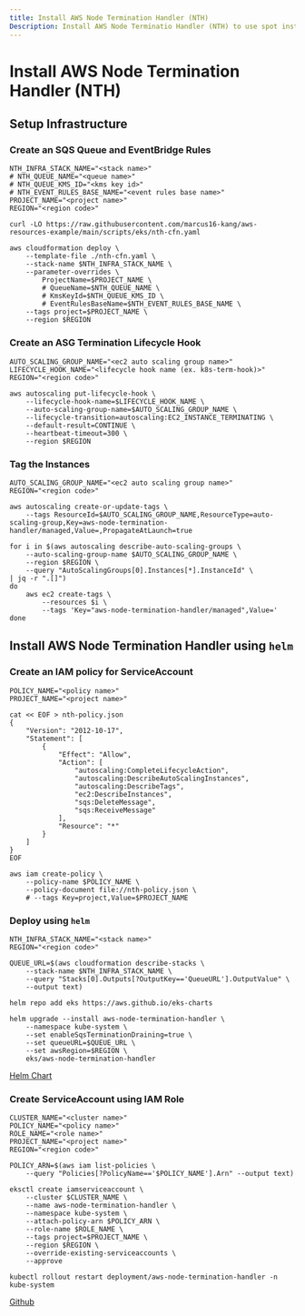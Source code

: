 ```yaml
---
title: Install AWS Node Termination Handler (NTH)
Description: Install AWS Node Terminatio Handler (NTH) to use spot instance In EKS cluster.
---
```


# Install AWS Node Termination Handler (NTH)

## Setup Infrastructure

### Create an SQS Queue and EventBridge Rules

``` shell hl_lines="1 2 3 4 5 6"
NTH_INFRA_STACK_NAME="<stack name>"
# NTH_QUEUE_NAME="<queue name>"
# NTH_QUEUE_KMS_ID="<kms key id>"
# NTH_EVENT_RULES_BASE_NAME="<event rules base name>"
PROJECT_NAME="<project name>"
REGION="<region code>"

curl -LO https://raw.githubusercontent.com/marcus16-kang/aws-resources-example/main/scripts/eks/nth-cfn.yaml

aws cloudformation deploy \
    --template-file ./nth-cfn.yaml \
    --stack-name $NTH_INFRA_STACK_NAME \
    --parameter-overrides \
        ProjectName=$PROJECT_NAME \
        # QueueName=$NTH_QUEUE_NAME \
        # KmsKeyId=$NTH_QUEUE_KMS_ID \
        # EventRulesBaseName=$NTH_EVENT_RULES_BASE_NAME \
    --tags project=$PROJECT_NAME \
    --region $REGION
```

### Create an ASG Termination Lifecycle Hook

``` shell hl_lines="1 2 3"
AUTO_SCALING_GROUP_NAME="<ec2 auto scaling group name>"
LIFECYCLE_HOOK_NAME="<lifecycle hook name (ex. k8s-term-hook)>"
REGION="<region code>"

aws autoscaling put-lifecycle-hook \
    --lifecycle-hook-name=$LIFECYCLE_HOOK_NAME \
    --auto-scaling-group-name=$AUTO_SCALING_GROUP_NAME \
    --lifecycle-transition=autoscaling:EC2_INSTANCE_TERMINATING \
    --default-result=CONTINUE \
    --heartbeat-timeout=300 \
    --region $REGION
```

### Tag the Instances
``` shell hl_lines="1 2"
AUTO_SCALING_GROUP_NAME="<ec2 auto scaling group name>"
REGION="<region code>"

aws autoscaling create-or-update-tags \
    --tags ResourceId=$AUTO_SCALING_GROUP_NAME,ResourceType=auto-scaling-group,Key=aws-node-termination-handler/managed,Value=,PropagateAtLaunch=true

for i in $(aws autoscaling describe-auto-scaling-groups \
    --auto-scaling-group-name $AUTO_SCALING_GROUP_NAME \
    --region $REGION \
    --query "AutoScalingGroups[0].Instances[*].InstanceId" \
| jq -r ".[]")
do
    aws ec2 create-tags \
        --resources $i \
        --tags 'Key="aws-node-termination-handler/managed",Value='
done
```

## Install AWS Node Termination Handler using `helm`

### Create an IAM policy for ServiceAccount

``` shell hl_lines="1 2"
POLICY_NAME="<policy name>"
PROJECT_NAME="<project name>"

cat << EOF > nth-policy.json
{
    "Version": "2012-10-17",
    "Statement": [
        {
            "Effect": "Allow",
            "Action": [
                "autoscaling:CompleteLifecycleAction",
                "autoscaling:DescribeAutoScalingInstances",
                "autoscaling:DescribeTags",
                "ec2:DescribeInstances",
                "sqs:DeleteMessage",
                "sqs:ReceiveMessage"
            ],
            "Resource": "*"
        }
    ]
}
EOF

aws iam create-policy \
    --policy-name $POLICY_NAME \
    --policy-document file://nth-policy.json \
    # --tags Key=project,Value=$PROJECT_NAME
```

### Deploy using `helm`

``` shell hl_lines="1 2"
NTH_INFRA_STACK_NAME="<stack name>"
REGION="<region code>"

QUEUE_URL=$(aws cloudformation describe-stacks \
    --stack-name $NTH_INFRA_STACK_NAME \
    --query "Stacks[0].Outputs[?OutputKey=='QueueURL'].OutputValue" \
    --output text)

helm repo add eks https://aws.github.io/eks-charts

helm upgrade --install aws-node-termination-handler \
    --namespace kube-system \
    --set enableSqsTerminationDraining=true \
    --set queueURL=$QUEUE_URL \
    --set awsRegion=$REGION \
    eks/aws-node-termination-handler
```

[Helm Chart](https://github.com/aws/eks-charts/tree/master/stable/aws-node-termination-handler)

### Create ServiceAccount using IAM Role

``` shell hl_lines="1 2 3 4 5"
CLUSTER_NAME="<cluster name>"
POLICY_NAME="<policy name>"
ROLE_NAME="<role name>"
PROJECT_NAME="<project name>"
REGION="<region code>"

POLICY_ARN=$(aws iam list-policies \
    --query "Policies[?PolicyName=='$POLICY_NAME'].Arn" --output text)

eksctl create iamserviceaccount \
    --cluster $CLUSTER_NAME \
    --name aws-node-termination-handler \
    --namespace kube-system \
    --attach-policy-arn $POLICY_ARN \
    --role-name $ROLE_NAME \
    --tags project=$PROJECT_NAME \
    --region $REGION \
    --override-existing-serviceaccounts \
    --approve

kubectl rollout restart deployment/aws-node-termination-handler -n kube-system
```

[Github](https://github.com/aws/aws-node-termination-handler)